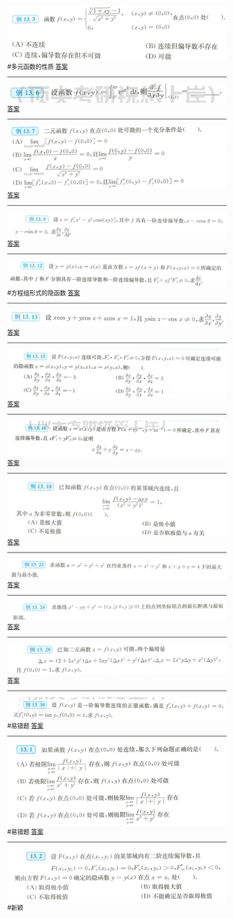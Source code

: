 ![](附件/Pasted%20image%2020221008093715.png)
![](附件/Pasted%20image%2020221008093725.png)
 #多元函数的性质
[答案](高数/答案.md#^gqydiq)

---
![](附件/Pasted%20image%2020221008094901.png)
[答案](高数/答案.md#^97tpys)

---
![](附件/Pasted%20image%2020221008104014.png)
[答案](高数/答案.md#^6xgpdd)

---
![](附件/Pasted%20image%2020221008104501.png)
[答案](高数/答案.md#^n1c919)

---
![](附件/Pasted%20image%2020221008150940.png)
#方程组形式的隐函数
[答案](高数/答案.md#^iniplh)

---
![](附件/Pasted%20image%2020221008151633.png)
[答案](高数/答案.md#^19oii0)

---
![](附件/Pasted%20image%2020221008152334.png)
[答案](高数/答案.md#^b3oguu)

---
![](附件/Pasted%20image%2020221008152558.png)
[答案](高数/答案.md#^zooxm7)

---
![](附件/Pasted%20image%2020221008171126.png)
[答案](高数/答案.md#^c4koj5)

---
![](附件/Pasted%20image%2020221008171321.png)
[答案](高数/答案.md#^xhtygb)

---
![](附件/Pasted%20image%2020221008171458.png)
[答案](高数/答案.md#^oot10f)

---
![](附件/Pasted%20image%2020221008171750.png)
[答案](高数/答案.md#^ytlccr)

---
![](附件/Pasted%20image%2020221008172523.png)
#易错题
[答案](高数/答案.md#^457ydh)

---
![](附件/Pasted%20image%2020221027142618.png)
#易错题 
[答案](高数/答案.md#^nmvs8w)

---
![](附件/Pasted%20image%2020221027143734.png)
#新颖 
